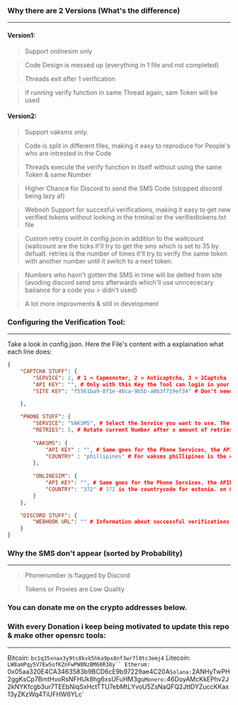 ### Why there are 2 Versions (What's the difference)
------------------------------------
#### Version1:
> Support onlinesim only

> Code Design is messed up (everything in 1 file and not completed)

> Threads exit after 1 verification

> If running verify function in same Thread again, sam Token will be used

#### Version2:
> Support vaksms only.

> Code is split in different files, making it easy to reproduce for People's who are intrested in the Code

> Threads execute the verify function in itself without using the same Token & same Number

> Higher Chance for Discord to send the SMS Code (stopped discord being lazy af)

> Webooh Support for succesful verifications, making it easy to get new verified tokens without looking in the trminal or the verifiedtokens.txt file

> Custom retry count in config.json in addition to the waitcount (waitcount are the ticks it'll try to get the sms which is set to 35 by defualt. retries is the number of times it'll try to verify the same token with another number until it switch to a next token.

> Numbers who havn't gotten the SMS in time will be delted from site (avoding discord send sms afterwards which'll use unncececary baöance for a code you > didn't used)

> A lot more improvments & still in development

### Configuring the Verification Tool:
------------------------------------
Take a look in config.json. Here the File's content with a explaination what each line does:

```json
{
    "CAPTCHA STUFF": {
        "SERVICE": 2, # 1 = Capmonster, 2 = Anticaptcha, 3 = 2Captcha
        "API KEY": "", # Only with this Key the Tool can login in your Account and perform the required actions to solve the captcha
        "SITE KEY": "f5561ba9-8f1e-40ca-9b5b-a0b3f719ef34" # Don't need to be changed and is use to identify the captcha's on discord's site. The Sitekey might change at one point but it did not change for at least a month now.

    },

    "PHONE STUFF": {
        "SERVICE": "VAKSMS", # Select the Service you want to use. The best & cheapest configurations are set by default.
        "RETRIES": 5, # Rotate current Number after x amount of retries set here with the same token (helpful if discord don't send the sms because of a flagged phonenumber)
		
        "VAKSMS": {
            "API KEY" : "", # Same goes for the Phone Services, the APIkey is used to login into the account, order numbers, get sms, delete numbers etc.
            "COUNTRY" : "phillipines" # For vaksms phillipines is the cheapest country you can choose. a phillipines cost 1 rub which is equal to $0.017
        },
    
        "ONLINESIM": {
            "API KEY": "", # Same goes for the Phone Services, the APIkey is used to login into the account, order numbers, get sms, delete numbers etc.
            "COUNTRY": "372" # 372 is the countrycode for estonia. on Onlinesim a Estonia number cost $0.05
        }
    },

    "DISCORD STUFF": {
        "WEBHOOK URL": "" # Information about successful verifications can be posted to a Webhook. If you don't want to use this feature, don't enter any url
    }
}
```


### Why the SMS don't appear (sorted by Probability)
----------------------------------------------------
> Phonenumber is flagged by Discord

> Tokens or Proxies are Low Quality

### You can donate me on the crypto addresses below. 
### With every Donation i keep being motivated to update this repo & make other opensrc tools:
----------------------------------------------------
Bitcoin: `bc1q35xnax3y9tc8kvk5hka9px8nf3wr7l0tc3emj4`
Litecoin: `LW8amPqy5V7Ew5ofKZnFwPW8NzBM68R38y``
Etherum: `0x05aa320E4CA3463583b9BCD6cE9b97229ae4C20A`
Solana: `2ANHyTwPH2ggKsCp7BmtHvoRsNFHUk8hg6xsUFuHM3gu`
Monero: `46DoyAMcKkEPhv2J2kNYKfcgb3ur7TEEbNiqSxHctTTU7ebMtLYvoU5ZsNaQFQ2JttDYZuccKKax13yZKzWq4TiUFHW6YLc`
